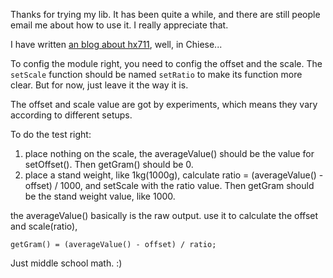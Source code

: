 Thanks for trying my lib. It has been quite a while, and there are still people email me about how to use it. I really appreciate that.

I have written [an blog about hx711](http://aguegu.net/?p=1327), well, in Chiese...

To config the module right, you need to config the offset and the scale. The `setScale` function should be named `setRatio` to make its function more clear. But for now, just leave it the way it is.

The offset and scale value are got by experiments, which means they vary according to different setups.

To do the test right:

1. place nothing on the scale, the averageValue() should be the value for setOffset(). Then getGram() should be 0.
2. place a stand weight, like 1kg(1000g), calculate ratio = (averageValue() - offset) / 1000, and setScale with the ratio value. Then getGram should be the stand weight value, like 1000.

the averageValue() basically is the raw output. use it to calculate the offset and scale(ratio),

```
getGram() = (averageValue() - offset) / ratio;
```

Just middle school math. :)
